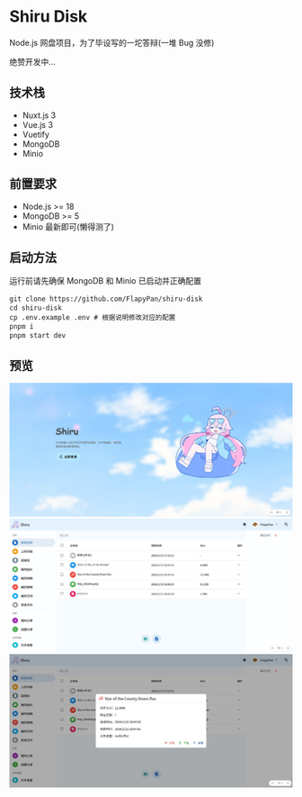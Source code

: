 # Shiru Disk

Node.js 网盘项目，为了毕设写的一坨答辩(一堆 Bug 没修)

绝赞开发中...

## 技术栈

- Nuxt.js 3
- Vue.js 3
- Vuetify
- MongoDB
- Minio

## 前置要求

- Node.js >= 18
- MongoDB >= 5
- Minio 最新即可(懒得测了)

## 启动方法

运行前请先确保 MongoDB 和 Minio 已启动并正确配置

```shell
git clone https://github.com/FlapyPan/shiru-disk
cd shiru-disk
cp .env.example .env # 根据说明修改对应的配置
pnpm i
pnpm start dev
```

## 预览

![](docs/example-1.jpg)
![](docs/example-2.jpg)
![](docs/example-3.jpg)
